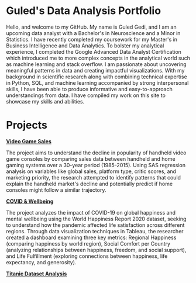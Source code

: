# Guled's Data Analysis Portfolio

Hello, and welcome to my GitHub. My name is Guled Gedi, and I am an upcoming data analyst with a Bachelor's in Neuroscience and a Minor in Statistics. I have recently completed my coursework for my Master's in Business Intelligence and Data Analytics. To bolster my analytical experience, I completed the Google Advanced Data Analyst Certification which introduced me to more complex concepts in the analytical world such as machine learning and stack overflow. I am passionate about uncovering meaningful patterns in data and creating impactful visualizations. With my background in scientific research along with combining technical expertise in Python, SQL, and machine learning accompanied by strong interpersonal skills, I have been able to produce informative and easy-to-approach understandings from data. I have compiled my work on this site to showcase my skills and abilities.


# Projects

[**Video Game Sales**](https://github.com/GuledGedi/Video-Game-Sales) 

The project aims to understand the decline in popularity of handheld video game consoles by comparing sales data between handheld and home gaming systems over a 30-year period (1985-2015). Using SAS regression analysis on variables like global sales, platform type, critic scores, and marketing priority, the research attempted to identify patterns that could explain the handheld market's decline and potentially predict if home consoles might follow a similar trajectory.


[**COVID & Wellbeing**](https://github.com/GuledGedi/COVID-Well-Being-Dashboard-Tableau)

The project analyzes the impact of COVID-19 on global happiness and mental wellbeing using the World Happiness Report 2020 dataset, seeking to understand how the pandemic affected life satisfaction across different regions. Through data visualization techniques in Tableau, the researcher created a dashboard examining three key metrics: Regional Happiness (comparing happiness by world region), Social Comfort per Country (analyzing relationships between happiness, freedom, and social support), and Life Fulfillment (exploring connections between happiness, life expectancy, and generosity).


[**Titanic Dataset Analysis**](https://github.com/GuledGedi/Data-Analysis-with-Python)

